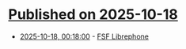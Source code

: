 # [Published on 2025-10-18](index.md)

* [2025-10-18, 00:18:00](https://soylentnews.org/article.pl?sid=25/10/16/1534249&from=rss) - [FSF Librephone](https://soylentnews.org/article.pl?sid=25/10/16/1534249&from=rss)
